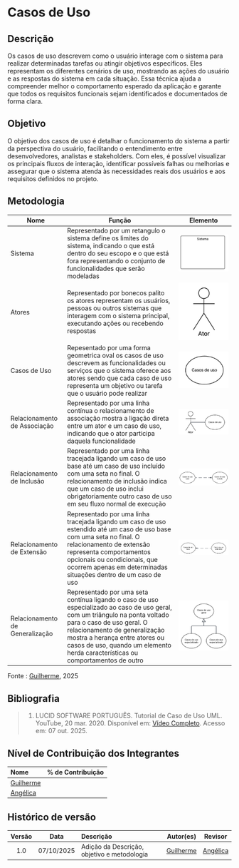 # Casos de Uso

## Descrição
Os casos de uso descrevem como o usuário interage com o sistema para realizar determinadas tarefas ou atingir objetivos específicos. Eles representam os diferentes cenários de uso, mostrando as ações do usuário e as respostas do sistema em cada situação. Essa técnica ajuda a compreender melhor o comportamento esperado da aplicação e garante que todos os requisitos funcionais sejam identificados e documentados de forma clara.

## Objetivo
O objetivo dos casos de uso é detalhar o funcionamento do sistema a partir da perspectiva do usuário, facilitando o entendimento entre desenvolvedores, analistas e stakeholders. Com eles, é possível visualizar os principais fluxos de interação, identificar possíveis falhas ou melhorias e assegurar que o sistema atenda às necessidades reais dos usuários e aos requisitos definidos no projeto.

## Metodologia
| Nome         | Função                     | Elemento                          |
|--------------|----------------------------|-----------------------------------|
| Sistema      | Representado por um retangulo o sistema define os limites do sistema, indicando o que está dentro do seu escopo e o que está fora representando o conjunto de funcionalidades que serão modeladas    |  ![Sistema](../../00_assets/images/casos_de_uso/sistema.png) |
| Atores       | Representado por bonecos palito os atores representam os usuários, pessoas ou outros sistemas que interagem com o sistema principal, executando ações ou recebendo respostas      |  ![Ator](../../00_assets/images/casos_de_uso/ator.png)   |
| Casos de Uso      | Repesentado por uma forma geometrica oval os casos de uso descrevem as funcionalidades ou serviços que o sistema oferece aos atores sendo que cada caso de uso representa um objetivo ou tarefa que o usuário pode realizar | ![Casos de Uso](../../00_assets/images/casos_de_uso/casosdeuso.png) |
| Relacionamento de Associação | Representado por uma linha contínua o relacionamento de associação mostra a ligação direta entre um ator e um caso de uso, indicando que o ator participa daquela funcionalidade| ![Relacionamento de Associação](../../00_assets/images/casos_de_uso/relacionamentoa.png) |
| Relacionamento de Inclusão| Representado por uma linha tracejada ligando um caso de uso base até um caso de uso incluído com uma seta no final. O relacionamento de inclusão indica que um caso de uso inclui obrigatoriamente outro caso de uso em seu fluxo normal de execução| ![Relacionamento de Inclusão](../../00_assets/images/casos_de_uso/relacionamentoi.png) |
| Relacionamento de Extensão | Representado por uma linha tracejada ligando um caso de uso estendido até um caso de uso base com uma seta no final. O relacionamento de extensão representa comportamentos opcionais ou condicionais, que ocorrem apenas em determinadas situações dentro de um caso de uso | ![Relacionamento de Extensão](../../00_assets/images/casos_de_uso/relacionamentoe.png)  |
| Relacionamento de Generalização | Representado por uma seta contínua ligando o caso de uso especializado ao caso de uso geral, com um triângulo na ponta voltado para o caso de uso geral. O relacionamento de generalização mostra a herança entre atores ou casos de uso, quando um elemento herda características ou comportamentos de outro |  ![Relacionamento de Generalização](../../00_assets/images/casos_de_uso/relacionamentoG.png)  |

Fonte : [Guilherme](https://github.com/GuilhermeOliveira1327), 2025


## Bibliografia
> 1. LUCID SOFTWARE PORTUGUÊS. Tutorial de Caso de Uso UML. YouTube, 20 mar. 2020. Disponível em: [Vídeo Completo](https://www.youtube.com/watch?v=ab6eDdwS3rA). Acesso em: 07 out. 2025. 

## Nível de Contribuição dos Integrantes

| Nome | % de Contribuição |
| :--- | :---------------: |
|   [Guilherme](https://github.com/GuilhermeOliveira1327)    |                   |
|   [Angélica](https://github.com/angelicaccampos)    |                   |

## Histórico de versão

| Versão | Data | Descrição | Autor(es) | Revisor |
| :----: | :--: | :-------- | :-------: | :-----: |
|   1.0     |  07/10/2025    |    Adição da Descrição, objetivo e metodologia    |   [Guilherme](https://github.com/GuilhermeOliveira1327)        |   [Angélica](https://github.com/angelicaccampos)      |
